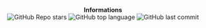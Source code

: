 <p align="center"> 
    <b>Informations</b><br>
    <img alt="GitHub Repo stars" src="https://img.shields.io/github/stars/Matthieu946/Cesar">
    <img alt="GitHub top language" src="https://img.shields.io/github/languages/Mattnox946/Cesar">
    <img alt="GitHub last commit" src="https://img.shields.io/github/last-commit/Mattnox946/Guildead">
</p>
